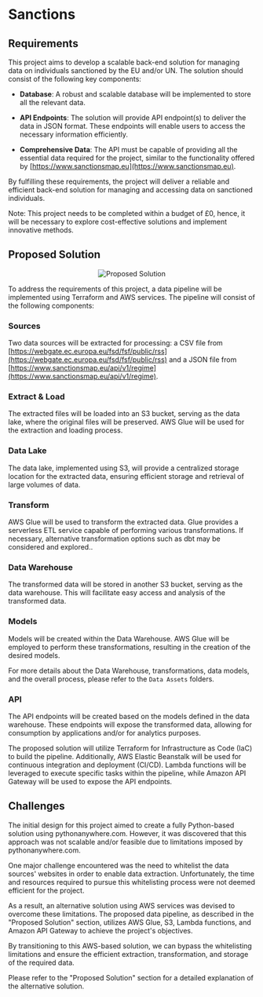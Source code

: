 

  
# Sanctions

  
## Requirements


This project aims to develop a scalable back-end solution for managing data on individuals sanctioned by the EU and/or UN. The solution should consist of the following key components:

- **Database**: A robust and scalable database will be implemented to store all the relevant data.

- **API Endpoints**: The solution will provide API endpoint(s) to deliver the data in JSON format. These endpoints will enable users to access the necessary information efficiently.

- **Comprehensive Data**: The API must be capable of providing all the essential data required for the project, similar to the functionality offered by [https://www.sanctionsmap.eu](https://www.sanctionsmap.eu).

By fulfilling these requirements, the project will deliver a reliable and efficient back-end solution for managing and accessing data on sanctioned individuals.

Note: This project needs to be completed within a budget of £0, hence, it will be necessary to explore cost-effective solutions and implement innovative methods. 


  
## Proposed Solution

<div align="center">
  
![Proposed Solution](https://i.postimg.cc/2yDJp7cZ/database-architect-2-drawio.png)
    
</div>

To address the requirements of this project, a data pipeline will be implemented using Terraform and AWS services. The pipeline will consist of the following components:

### Sources
Two data sources will be extracted for processing: a CSV file from [https://webgate.ec.europa.eu/fsd/fsf/public/rss](https://webgate.ec.europa.eu/fsd/fsf/public/rss) and a JSON file from [https://www.sanctionsmap.eu/api/v1/regime](https://www.sanctionsmap.eu/api/v1/regime).

### Extract & Load
The extracted files will be loaded into an S3 bucket, serving as the data lake, where the original files will be preserved. AWS Glue will be used for the extraction and loading process.

### Data Lake 
The data lake, implemented using S3, will provide a centralized storage location for the extracted data, ensuring efficient storage and retrieval of large volumes of data.

### Transform 
AWS Glue will be used to transform the extracted data. Glue provides a serverless ETL service capable of performing various transformations. If necessary, alternative transformation options such as dbt may be considered and explored..

### Data Warehouse 
The transformed data will be stored in another S3 bucket, serving as the data warehouse. This will facilitate easy access and analysis of the transformed data.

### Models 
Models will be created within the Data Warehouse. AWS Glue will be employed to perform these transformations, resulting in the creation of the desired models. 

For more details about the Data Warehouse, transformations, data models, and the overall process, please refer to the `Data Assets` folders.

### API 
The API endpoints will be created based on the models defined in the data warehouse. These endpoints will expose the transformed data, allowing for consumption by applications and/or for analytics purposes.

The proposed solution will utilize Terraform for Infrastructure as Code (IaC) to build the pipeline. Additionally, AWS Elastic Beanstalk will be used for continuous integration and deployment (CI/CD). Lambda functions will be leveraged to execute specific tasks within the pipeline, while Amazon API Gateway will be used to expose the API endpoints.
 
 

## Challenges

The initial design for this project aimed to create a fully Python-based solution using pythonanywhere.com. However, it was discovered that this approach was not scalable and/or feasible due to limitations imposed by pythonanywhere.com.

One major challenge encountered was the need to whitelist the data sources' websites in order to enable data extraction. Unfortunately, the time and resources required to pursue this whitelisting process were not deemed efficient for the project.

As a result, an alternative solution using AWS services was devised to overcome these limitations. The proposed data pipeline, as described in the "Proposed Solution" section, utilizes AWS Glue, S3, Lambda functions, and Amazon API Gateway to achieve the project's objectives.

By transitioning to this AWS-based solution, we can bypass the whitelisting limitations and ensure the efficient extraction, transformation, and storage of the required data.

Please refer to the "Proposed Solution" section for a detailed explanation of the alternative solution.
